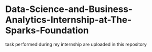 # Data-Science-and-Business-Analytics-Internship-at-The-Sparks-Foundation
task performed during my internship are uploaded in this repository

